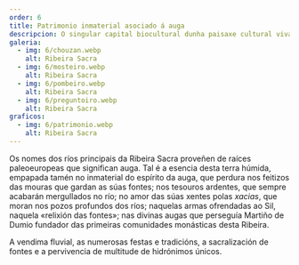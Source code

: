 ```yaml
---
order: 6
title: Patrimonio inmaterial asociado á auga
descripcion: O singular capital biocultural dunha paisaxe cultural viva e o patrimonio inmaterial asociado á cultura da auga.
galeria:
  - img: 6/chouzan.webp
    alt: Ribeira Sacra
  - img: 6/mosteiro.webp
    alt: Ribeira Sacra
  - img: 6/pombeiro.webp
    alt: Ribeira Sacra
  - img: 6/preguntoiro.webp
    alt: Ribeira Sacra
graficos:
  - img: 6/patrimonio.webp
    alt: Ribeira Sacra
---
```


Os nomes dos ríos principais da Ribeira Sacra proveñen de raíces paleoeuropeas que significan auga. Tal é a esencia desta terra húmida, empapada tamén no inmaterial do espírito da auga, que perdura nos feitizos das mouras que gardan as súas fontes; nos tesouros ardentes, que sempre acabarán mergullados no río; no amor das súas xentes polas _xacias_, que moran nos pozos profundos dos ríos; naquelas armas ofrendadas ao Sil, naquela «relixión das fontes»; nas divinas augas que perseguía Martiño de Dumio fundador das primeiras comunidades monásticas desta Ribeira.

A vendima fluvial, as numerosas festas e tradicións, a sacralización de fontes e a pervivencia de multitude de hidrónimos únicos.
